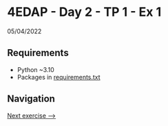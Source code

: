 # 4EDAP - Day 2 - TP 1 - Ex 1
05/04/2022

## Requirements
- Python ~3.10
- Packages in [requirements.txt](https://github.com/EmpireDemocratiqueDuPoulpe/Cours-IA/blob/main/4EDAP/Day2-TP1-Ex1/requirements.txt)

## Navigation
[Next exercise -->](https://github.com/EmpireDemocratiqueDuPoulpe/Cours-IA/blob/main/4EDAP/Day2-TP1-Ex2)
